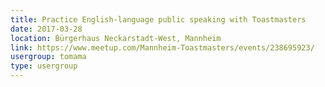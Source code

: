 ```yaml
---
title: Practice English-language public speaking with Toastmasters
date: 2017-03-28
location: Bürgerhaus Neckarstadt-West, Mannheim
link: https://www.meetup.com/Mannheim-Toastmasters/events/238695923/
usergroup: tomama
type: usergroup
---
```

